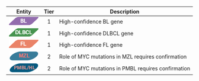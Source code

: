|Entity|Tier|Description              |
|:----:|:----:|------------------------------|
|![BL](images/icons/BL_tier1.png) | 1 | High-confidence BL gene|
|![DLBCL](images/icons/DLBCL_tier1.png) | 1 | High-confidence DLBCL gene|
|![FL](images/icons/FL_tier1.png) | 1 | High-confidence FL gene|
|![MZL](images/icons/MZL_tier2.png) | 2 | Role of MYC mutations in MZL requires confirmation|
|![PMBL](images/icons/PMBL_tier2.png) | 2 | Role of MYC mutations in PMBL requires confirmation|
